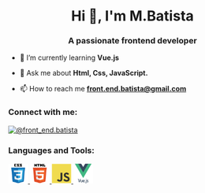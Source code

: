 <h1 align="center">Hi 👋, I'm M.Batista</h1>
<h3 align="center">A passionate frontend developer</h3>

- 🌱 I’m currently learning **Vue.js**

- 💬 Ask me about **Html, Css, JavaScript.**

- 📫 How to reach me **front.end.batista@gmail.com**

<h3 align="left">Connect with me:</h3>
<p align="left">
<a href="https://instagram.com/front_end.batista" target="blank"><img align="center" src="https://raw.githubusercontent.com/rahuldkjain/github-profile-readme-generator/master/src/images/icons/Social/instagram.svg" alt="@front_end.batista" height="30" width="40" /></a>
</p>

<h3 align="left">Languages and Tools:</h3>
<p align="left"> <a href="https://www.w3schools.com/css/" target="_blank" rel="noreferrer"> <img src="https://raw.githubusercontent.com/devicons/devicon/master/icons/css3/css3-original-wordmark.svg" alt="css3" width="40" height="40"/> </a> <a href="https://www.w3.org/html/" target="_blank" rel="noreferrer"> <img src="https://raw.githubusercontent.com/devicons/devicon/master/icons/html5/html5-original-wordmark.svg" alt="html5" width="40" height="40"/> </a> <a href="https://developer.mozilla.org/en-US/docs/Web/JavaScript" target="_blank" rel="noreferrer"> <img src="https://raw.githubusercontent.com/devicons/devicon/master/icons/javascript/javascript-original.svg" alt="javascript" width="40" height="40"/> </a> <a href="https://vuejs.org/" target="_blank" rel="noreferrer"> <img src="https://raw.githubusercontent.com/devicons/devicon/master/icons/vuejs/vuejs-original-wordmark.svg" alt="vuejs" width="40" height="40"/> </a> </p>


<!---

- 👋 Hi, I’m M.Batista You can also call me by @Batista954
- 👀 I'm interested in delving deeper into the creation of new projects, looking for easy codes and adapting them.
- 🌱 I'm currently learning and delving deeper into the Front-end with JavaScript. So we have vue.js.
- 💞️ I’m looking to collaborate on helping people who want to delve deeper into this Front-end environment.
- 📫 How to reach me send a message @Batista954
- 😄 Pronouns: ...
- ⚡ Fun fact: Looking for new ways to develop projects.


Batista954/Batista954 is a ✨ special ✨ repository because its `README.md` (this file) appears on your GitHub profile.
You can click the Preview link to take a look at your changes.
--->
